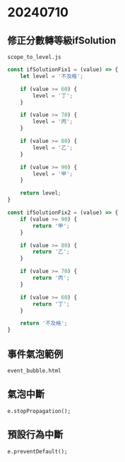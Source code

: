 # 20240710

## 修正分數轉等級ifSolution

`scope_to_level.js`

```js
const ifSolutionFix1 = (value) => {
    let level = '不及格';

    if (value >= 60) {
        level = '丁';
    }

    if (value >= 70) {
        level = '丙';
    }

    if (value >= 80) {
        level = '乙';
    }

    if (value >= 90) {
        level = '甲';
    }

    return level;
}

const ifSolutionFix2 = (value) => {
    if (value >= 90) {
        return '甲';
    }

    if (value >= 80) {
        return '乙';
    }

    if (value >= 70) {
        return '丙';
    }

    if (value >= 60) {
        return '丁';
    }

    return '不及格';
}
```

## 事件氣泡範例

`event_bubble.html`

## 氣泡中斷

`e.stopPropagation();`

## 預設行為中斷

`e.preventDefault();`